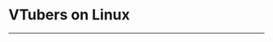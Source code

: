 # VTubers on Linux

<hr>

<v-container v-for="vtuber in vtubers">
  <v-card
    title="MikanTheMink"
    variant="outlined"
    class="rounded-lg"
    color="surface-variant"
  >
    <template v-slot:prepend>
      <v-avatar>
        <v-img :src="vtuber.avatar"></v-img>
      </v-avatar>
    </template>
    <template v-slot:append v-if="!!vtuber.distros">
      <v-chip
        target="_blank"
        class="text-none pa-4"
        :href="distro.url"
        v-for="distro in vtuber.distros"
      >
        {{distro.name }}
      </v-chip>
    </template>
    <template v-slot:text>
      <div v-if="!!vtuber.about" class="pb-3">
        {{vtuber.about}}
      </div>
      <v-expansion-panels rounded="lg" variant="accordion" class="pt-3">
        <v-expansion-panel :title="`Watch on ${embed.platform}`" v-for="embed in vtuber.embeds">
          <v-expansion-panel-text>
            <iframe
              class="rounded-lg"
              :src="`${embed.url}&parent=${hostname}`"
              width="100%"
              allowfullscreen
              style="aspect-ratio: 16/9;"
              frameborder="0"
            >
            </iframe>
          </v-expansion-panel-text>
        </v-expansion-panel>
        <v-expansion-panel title="Fanarts" v-if="vtuber.fanarts">
          <v-expansion-panel-text>
            <v-carousel hide-delimiters show-arrows="hover" cycle height="100%">
              <v-carousel-item :src="fanart.url" v-for="fanart in vtuber.fanarts"></v-carousel-item>
            </v-carousel>
          </v-expansion-panel-text>
        </v-expansion-panel>
      </v-expansion-panels>
    </template>
    <template v-slot:actions>
      <div class="flex-wrap">
        <v-btn class="text-none" v-for="social in vtuber.socials">
          <template v-slot:prepend>
            <v-icon v-if="social.icon">{{ social.icon }}</v-icon>
            <v-icon v-else>{{ `mdi-${social.name.toLowerCase()}` }}</v-icon>
          </template>
          {{social.handle}}
        </v-btn>
      </div>
    </template>
  </v-card>
</v-container>

<script setup>
import vtubers from "./data.json";
const hostname = import.meta.env.DEV ? "localhost" : "github.io"
</script>

<style scoped>
a {
  text-decoration: none;
}
</style>
